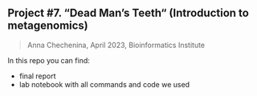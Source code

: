 ## Project #7. “Dead Man’s Teeth“ (Introduction to metagenomics)

> Anna Chechenina, April 2023, Bioinformatics Institute

In this repo you can find:
* final report
* lab notebook with all commands and code we used
